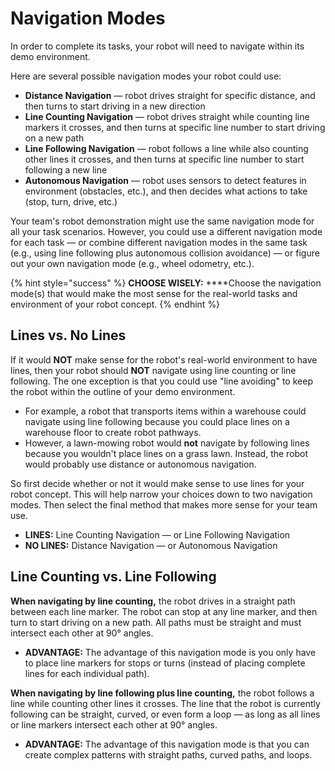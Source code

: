 # Navigation Modes

In order to complete its tasks, your robot will need to navigate within its demo environment.

Here are several possible navigation modes your robot could use:

* **Distance Navigation** — robot drives straight for specific distance, and then turns to start driving in a new direction
* **Line Counting Navigation** — robot drives straight while counting line markers it crosses, and then turns at specific line number to start driving on a new path
* **Line Following Navigation** — robot follows a line while also counting other lines it crosses, and then turns at specific line number to start following a new line
* **Autonomous Navigation** — robot uses sensors to detect features in environment \(obstacles, etc.\), and then decides what actions to take \(stop, turn, drive, etc.\)

Your team's robot demonstration might use the same navigation mode for all your task scenarios. However, you could use a different navigation mode for each task — or combine different navigation modes in the same task \(e.g., using line following plus autonomous collision avoidance\) — or figure out your own navigation mode \(e.g., wheel odometry, etc.\).

{% hint style="success" %}
**CHOOSE WISELY:**  ****Choose the navigation mode\(s\) that would make the most sense for the real-world tasks and environment of your robot concept.
{% endhint %}

## Lines vs. No Lines

If it would **NOT** make sense for the robot's real-world environment to have lines, then your robot should **NOT** navigate using line counting or line following. The one exception is that you could use "line avoiding" to keep the robot within the outline of your demo environment.

* For example, a robot that transports items within a warehouse could navigate using line following because you could place lines on a warehouse floor to create robot pathways.
* However, a lawn-mowing robot would **not** navigate by following lines because you wouldn't place lines on a grass lawn. Instead, the robot would probably use distance or autonomous navigation.

So first decide whether or not it would make sense to use lines for your robot concept. This will help narrow your choices down to two navigation modes. Then select the final method that makes more sense for your team use.

* **LINES:** Line Counting Navigation — or Line Following Navigation
* **NO LINES:** Distance Navigation — or Autonomous Navigation

## Line Counting vs. Line Following

**When navigating by line counting,** the robot drives in a straight path between each line marker. The robot can stop at any line marker, and then turn to start driving on a new path. All paths must be straight and must intersect each other at 90° angles.

* **ADVANTAGE:** The advantage of this navigation mode is you only have to place line markers for stops or turns \(instead of placing complete lines for each individual path\).

**When navigating by line following plus line counting,** the robot follows a line while counting other lines it crosses. The line that the robot is currently following can be straight, curved, or even form a loop — as long as all lines or line markers intersect each other at 90° angles. 

* **ADVANTAGE:** The advantage of this navigation mode is that you can create complex patterns with straight paths, curved paths, and loops.

